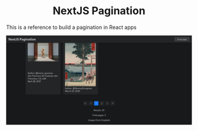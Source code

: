 <h1 align="center">
  NextJS Pagination
</h1>

This is a reference to build a pagination in React apps

![Preview](/.github/preview.png)